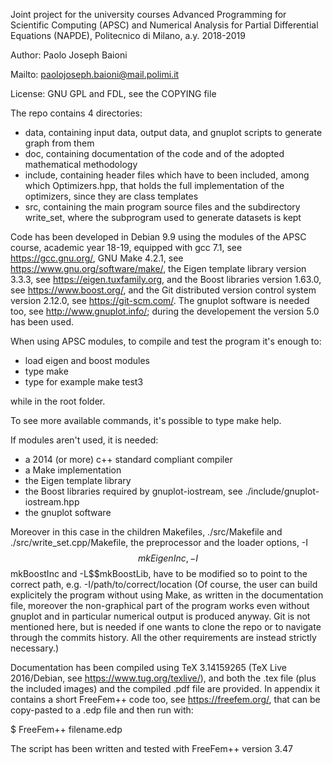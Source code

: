 Joint project for the university courses Advanced Programming for
Scientific Computing (APSC) and Numerical Analysis for Partial
Differential Equations (NAPDE), Politecnico di Milano, a.y. 2018-2019

Author: Paolo Joseph Baioni

Mailto: paolojoseph.baioni@mail.polimi.it

License: GNU GPL and FDL, see the COPYING file


The repo contains 4 directories:
 - data, containing input data, output data, and gnuplot scripts to
   generate graph from them
 - doc, containing documentation of the code and of the adopted
   mathematical methodology
 - include, containing header files which have to been included,
   among which Optimizers.hpp, that holds the full implementation
   of the optimizers, since they are class templates
 - src, containing the main program source files and the subdirectory
   write_set, where the subprogram used to generate datasets is kept
   

Code has been developed in Debian 9.9 using the modules of the APSC course, 
academic year 18-19, equipped with gcc 7.1, see https://gcc.gnu.org/, 
GNU Make 4.2.1, see https://www.gnu.org/software/make/, the Eigen template 
library version 3.3.3, see https://eigen.tuxfamily.org, and the Boost libraries
version 1.63.0, see https://www.boost.org/, and the Git distributed version 
control system version 2.12.0, see https://git-scm.com/.
The gnuplot software is needed too, see http://www.gnuplot.info/; 
during the developement the version 5.0 has been used.


When using APSC modules, to compile and test the program it's enough to:
 - load eigen and boost modules
 - type make
 - type for example make test3

while in the root folder.

To see more available commands, it's possible to type make help.


If modules aren't used, it is needed: 
  - a 2014 (or more) c++ standard compliant compiler
  - a Make implementation
  - the Eigen template library
  - the Boost libraries required by gnuplot-iostream, 
    see ./include/gnuplot-iostream.hpp
  - the gnuplot software

Moreover in this case in the children Makefiles, ./src/Makefile and 
./src/write_set.cpp/Makefile, the preprocessor and the loader options, 
-I$$mkEigenInc, -I$$mkBoostInc and -L$$mkBoostLib, have to be modified so
to point to the correct path, e.g. -I/path/to/correct/location
(Of course, the user can build explicitely the program without using Make,
as written in the documentation file, moreover the non-graphical part of the
program works even without gnuplot and in particular numerical output is 
produced anyway. Git is not mentioned here, but is needed if one wants to
clone the repo or to navigate through the commits history. All the other 
requirements are instead strictly necessary.)


Documentation has been compiled using TeX 3.14159265 (TeX Live 2016/Debian,
see https://www.tug.org/texlive/), and both the .tex file (plus the included
images) and the compiled .pdf file are provided.
In appendix it contains a short FreeFem++ code too, see https://freefem.org/, 
that can be copy-pasted to a .edp file and then run with:

 $ FreeFem++ filename.edp
 
The script has been written and tested with FreeFem++ version 3.47
